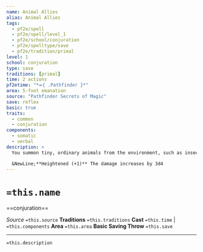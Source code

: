 ```yaml
---
name: Animal Allies
alias: Animal Allies
tags:
  - pf2e/spell
  - pf2e/spell/level_1
  - pf2e/school/conjuration
  - pf2e/spelltype/save
  - pf2e/tradition/primal
level: 1
school: conjuration
type: save
traditions: [primal]
time: 2 actions
pf2etime: "*⬺{ .Pathfinder }*"
area: 5-foot emanation
source: "Pathfinder Secrets of Magic"
save: reflex
basic: true
traits:
  - common
  - conjuration
components:
  - somatic
  - verbal
description: >
  You summon tiny, ordinary animals from the environment, such as insects, birds, or fish, to quickly lash out at nearby foes. The animals swarm around the creatures in the area, dealing each of them 3d4 piercing damage with a basic Reflex save.

  &NewLine;**Heightened (+1)** The damage increases by 3d4
---
```

# `=this.name`
==conjuration==

*Source* `=this.source`
**Traditions** `=this.traditions`
**Cast** `=this.time` | `=this.components`
**Area** `=this.area`
**Basic Saving Throw** `=this.save`

***
`=this.description`